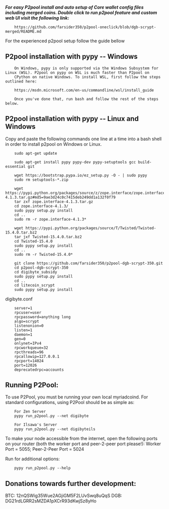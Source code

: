 ***For easy P2pool install and auto setup of Core wallet config files including merged coins. Double click to run p2pool feature and custom web UI visit the following link:***


		https://github.com/farsider350/p2pool-oneclick/blob/dgb-scrypt-merged/README.md

		
For the experienced p2pool setup follow the guide bellow

P2pool installation with pypy -- Windows
--------------------------------------

		On Windows, pypy is only supported via the Windows Subsystem for Linux (WSL). P2pool on pypy on WSL is much faster than P2pool on
		CPython on native Windows. To install WSL, first follow the steps outlined here:

		https://msdn.microsoft.com/en-us/commandline/wsl/install_guide

		Once you've done that, run bash and follow the rest of the steps below.


P2pool installation with pypy -- Linux and Windows
-------------------------------------------------

Copy and paste the following commands one line at a time into a bash shell in order to install p2pool on Windows or Linux.


		sudo apt-get update

		sudo apt-get install pypy pypy-dev pypy-setuptools gcc build-essential git

		wget https://bootstrap.pypa.io/ez_setup.py -O - | sudo pypy
		sudo rm setuptools-*.zip

		wget https://pypi.python.org/packages/source/z/zope.interface/zope.interface-4.1.3.tar.gz#md5=9ae3d24c0c7415deb249dd1a132f0f79
		tar zxf zope.interface-4.1.3.tar.gz
		cd zope.interface-4.1.3/
		sudo pypy setup.py install
		cd ..
		sudo rm -r zope.interface-4.1.3*

		wget https://pypi.python.org/packages/source/T/Twisted/Twisted-15.4.0.tar.bz2
		tar jxf Twisted-15.4.0.tar.bz2
		cd Twisted-15.4.0
		sudo pypy setup.py install
		cd ..
		sudo rm -r Twisted-15.4.0*

		git clone https://github.com/farsider350/p2pool-dgb-scrypt-350.git
		cd p2pool-dgb-scrypt-350
		cd digibyte_subsidy
		sudo pypy setup.py install
		cd ..
		cd litecoin_scrypt
		sudo pypy setup.py install    
    
	
digibyte.conf
	
		server=1
		rpcuser=user
		rpcpassword=anything long
		algo=scrypt
		listenonion=0
		listen=1
		daemon=1
		gen=0
		onlynet=IPv4
		rpcworkqueue=32
		rpcthreads=96
		rpcallowip=127.0.0.1
		rpcport=14024
		port=12026
		deprecatedrpc=accounts

Running P2Pool:
-------------------------
To use P2Pool, you must be running your own local myriadcoind. For standard configurations, using P2Pool should be as simple as:

		For Zen Server
		pypy run_p2pool.py --net digibyte
		
		For Ilsawa's Server
		pypy run_p2pool.py --net digibyteils
	
To make your node accessible from the internet, open the following ports on your router (both the worker port and peer-2-peer port please!): Worker Port = 5055; Peer-2-Peer Port = 5024

Run for additional options:

		pypy run_p2pool.py --help

Donations towards further development:
-------------------------
BTC: 12nQSWig35Wue2AGjiGM5F2LUvSwq8uQqS
DGB: DG21rdLGRR2sMZDA1pXCrR93dKwjSz8yHo
